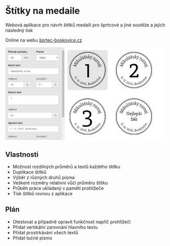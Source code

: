 # Štítky na medaile
Webová aplikace pro návrh štítků medailí pro šprtcové a jiné soutěže a jejich následný tisk

Online na webu [šprtec-boskovice.cz](http://medaile.sprtec-boskovice.cz/)

![Snímek obrazovky](/screenshot.png "Snímek obrazovky")

## Vlastnosti
- Možnost rozdílných průměrů a textů každého štítku
- Duplikace štítků
- Výběr z různých druhů písma
- Veškeré rozměry relativní vůči průměru štítku
- Průběh práce ukládaný v paměti prohlížeče
- Tisk štítků rovnou z aplikace

## Plán
- Otestovat a případně opravit funkčnost napříč prohlížeči
- Přidat vertikální zarovnání hlavního textu
- Přidat prostrkávání všech textů
- Přidat tučné písmo
